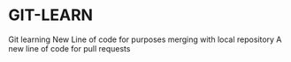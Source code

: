 # GIT-LEARN
Git learning
New Line of code for purposes merging with local repository
A new line of code for pull requests
